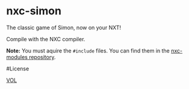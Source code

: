 nxc-simon
=========

The classic game of Simon, now on your NXT!

Compile with the NXC compiler.

**Note:** You must aquire the `#include` files. You can find them in the [nxc-modules repository](https://github.com/ArtskydJ/nxc-modules).

#License

[VOL](http://veryopenlicense.com)
